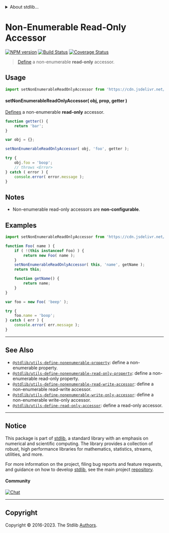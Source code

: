 <!--

@license Apache-2.0

Copyright (c) 2018 The Stdlib Authors.

Licensed under the Apache License, Version 2.0 (the "License");
you may not use this file except in compliance with the License.
You may obtain a copy of the License at

   http://www.apache.org/licenses/LICENSE-2.0

Unless required by applicable law or agreed to in writing, software
distributed under the License is distributed on an "AS IS" BASIS,
WITHOUT WARRANTIES OR CONDITIONS OF ANY KIND, either express or implied.
See the License for the specific language governing permissions and
limitations under the License.

-->


<details>
  <summary>
    About stdlib...
  </summary>
  <p>We believe in a future in which the web is a preferred environment for numerical computation. To help realize this future, we've built stdlib. stdlib is a standard library, with an emphasis on numerical and scientific computation, written in JavaScript (and C) for execution in browsers and in Node.js.</p>
  <p>The library is fully decomposable, being architected in such a way that you can swap out and mix and match APIs and functionality to cater to your exact preferences and use cases.</p>
  <p>When you use stdlib, you can be absolutely certain that you are using the most thorough, rigorous, well-written, studied, documented, tested, measured, and high-quality code out there.</p>
  <p>To join us in bringing numerical computing to the web, get started by checking us out on <a href="https://github.com/stdlib-js/stdlib">GitHub</a>, and please consider <a href="https://opencollective.com/stdlib">financially supporting stdlib</a>. We greatly appreciate your continued support!</p>
</details>

# Non-Enumerable Read-Only Accessor

[![NPM version][npm-image]][npm-url] [![Build Status][test-image]][test-url] [![Coverage Status][coverage-image]][coverage-url] <!-- [![dependencies][dependencies-image]][dependencies-url] -->

> [Define][@stdlib/utils/define-property] a non-enumerable **read-only** accessor.



<section class="usage">

## Usage

<!-- eslint-disable id-length -->

```javascript
import setNonEnumerableReadOnlyAccessor from 'https://cdn.jsdelivr.net/gh/stdlib-js/utils-define-nonenumerable-read-only-accessor@deno/mod.js';
```

#### setNonEnumerableReadOnlyAccessor( obj, prop, getter )

[Defines][@stdlib/utils/define-property] a non-enumerable **read-only** accessor.

<!-- eslint-disable id-length -->

```javascript
function getter() {
    return 'bar';
}

var obj = {};

setNonEnumerableReadOnlyAccessor( obj, 'foo', getter );

try {
    obj.foo = 'boop';
    // throws <Error>
} catch ( error ) {
    console.error( error.message );
}
```

</section>

<!-- /.usage -->

<section class="notes">

## Notes

-   Non-enumerable read-only accessors are **non-configurable**.

</section>

<!-- /.notes -->

<section class="examples">

## Examples

<!-- eslint-disable id-length -->

<!-- eslint no-undef: "error" -->

```javascript
import setNonEnumerableReadOnlyAccessor from 'https://cdn.jsdelivr.net/gh/stdlib-js/utils-define-nonenumerable-read-only-accessor@deno/mod.js';

function Foo( name ) {
    if ( !(this instanceof Foo) ) {
        return new Foo( name );
    }
    setNonEnumerableReadOnlyAccessor( this, 'name', getName );
    return this;

    function getName() {
        return name;
    }
}

var foo = new Foo( 'beep' );

try {
    foo.name = 'boop';
} catch ( err ) {
    console.error( err.message );
}
```

</section>

<!-- /.examples -->

<!-- Section for related `stdlib` packages. Do not manually edit this section, as it is automatically populated. -->

<section class="related">

* * *

## See Also

-   <span class="package-name">[`@stdlib/utils-define-nonenumerable-property`][@stdlib/utils/define-nonenumerable-property]</span><span class="delimiter">: </span><span class="description">define a non-enumerable property.</span>
-   <span class="package-name">[`@stdlib/utils-define-nonenumerable-read-only-property`][@stdlib/utils/define-nonenumerable-read-only-property]</span><span class="delimiter">: </span><span class="description">define a non-enumerable read-only property.</span>
-   <span class="package-name">[`@stdlib/utils-define-nonenumerable-read-write-accessor`][@stdlib/utils/define-nonenumerable-read-write-accessor]</span><span class="delimiter">: </span><span class="description">define a non-enumerable read-write accessor.</span>
-   <span class="package-name">[`@stdlib/utils-define-nonenumerable-write-only-accessor`][@stdlib/utils/define-nonenumerable-write-only-accessor]</span><span class="delimiter">: </span><span class="description">define a non-enumerable write-only accessor.</span>
-   <span class="package-name">[`@stdlib/utils-define-read-only-accessor`][@stdlib/utils/define-read-only-accessor]</span><span class="delimiter">: </span><span class="description">define a read-only accessor.</span>

</section>

<!-- /.related -->

<!-- Section for all links. Make sure to keep an empty line after the `section` element and another before the `/section` close. -->


<section class="main-repo" >

* * *

## Notice

This package is part of [stdlib][stdlib], a standard library with an emphasis on numerical and scientific computing. The library provides a collection of robust, high performance libraries for mathematics, statistics, streams, utilities, and more.

For more information on the project, filing bug reports and feature requests, and guidance on how to develop [stdlib][stdlib], see the main project [repository][stdlib].

#### Community

[![Chat][chat-image]][chat-url]

---

## Copyright

Copyright &copy; 2016-2023. The Stdlib [Authors][stdlib-authors].

</section>

<!-- /.stdlib -->

<!-- Section for all links. Make sure to keep an empty line after the `section` element and another before the `/section` close. -->

<section class="links">

[npm-image]: http://img.shields.io/npm/v/@stdlib/utils-define-nonenumerable-read-only-accessor.svg
[npm-url]: https://npmjs.org/package/@stdlib/utils-define-nonenumerable-read-only-accessor

[test-image]: https://github.com/stdlib-js/utils-define-nonenumerable-read-only-accessor/actions/workflows/test.yml/badge.svg?branch=main
[test-url]: https://github.com/stdlib-js/utils-define-nonenumerable-read-only-accessor/actions/workflows/test.yml?query=branch:main

[coverage-image]: https://img.shields.io/codecov/c/github/stdlib-js/utils-define-nonenumerable-read-only-accessor/main.svg
[coverage-url]: https://codecov.io/github/stdlib-js/utils-define-nonenumerable-read-only-accessor?branch=main

<!--

[dependencies-image]: https://img.shields.io/david/stdlib-js/utils-define-nonenumerable-read-only-accessor.svg
[dependencies-url]: https://david-dm.org/stdlib-js/utils-define-nonenumerable-read-only-accessor/main

-->

[chat-image]: https://img.shields.io/gitter/room/stdlib-js/stdlib.svg
[chat-url]: https://app.gitter.im/#/room/#stdlib-js_stdlib:gitter.im

[stdlib]: https://github.com/stdlib-js/stdlib

[stdlib-authors]: https://github.com/stdlib-js/stdlib/graphs/contributors

[umd]: https://github.com/umdjs/umd
[es-module]: https://developer.mozilla.org/en-US/docs/Web/JavaScript/Guide/Modules

[deno-url]: https://github.com/stdlib-js/utils-define-nonenumerable-read-only-accessor/tree/deno
[umd-url]: https://github.com/stdlib-js/utils-define-nonenumerable-read-only-accessor/tree/umd
[esm-url]: https://github.com/stdlib-js/utils-define-nonenumerable-read-only-accessor/tree/esm
[branches-url]: https://github.com/stdlib-js/utils-define-nonenumerable-read-only-accessor/blob/main/branches.md

[@stdlib/utils/define-property]: https://github.com/stdlib-js/utils-define-property/tree/deno

<!-- <related-links> -->

[@stdlib/utils/define-nonenumerable-property]: https://github.com/stdlib-js/utils-define-nonenumerable-property/tree/deno

[@stdlib/utils/define-nonenumerable-read-only-property]: https://github.com/stdlib-js/utils-define-nonenumerable-read-only-property/tree/deno

[@stdlib/utils/define-nonenumerable-read-write-accessor]: https://github.com/stdlib-js/utils-define-nonenumerable-read-write-accessor/tree/deno

[@stdlib/utils/define-nonenumerable-write-only-accessor]: https://github.com/stdlib-js/utils-define-nonenumerable-write-only-accessor/tree/deno

[@stdlib/utils/define-read-only-accessor]: https://github.com/stdlib-js/utils-define-read-only-accessor/tree/deno

<!-- </related-links> -->

</section>

<!-- /.links -->
